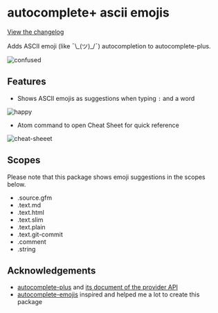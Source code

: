 # autocomplete+ ascii emojis

<!-- [![Build Status](https://travis-ci.org/atom/autocomplete-emojis.svg?branch=master)](https://travis-ci.org/atom/autocomplete-emojis) -->

[View the changelog](https://github.com/samrose3/autocomplete-ascii-emoji/blob/master/CHANGELOG.md)

Adds ASCII emoji (like ¯\\\_(ツ)_/¯) autocompletion to autocomplete-plus.

![confused](https://www.dropbox.com/s/aob7bbq60lpnfuy/autocomplete-confused.gif?dl=1)

## Features

* Shows ASCII emojis as suggestions when typing ```:``` and a word

![happy](https://www.dropbox.com/s/9znfplu13tq62h3/autocomplete-happy.gif?dl=1)

* Atom command to open Cheat Sheet for quick reference

![cheat-sheeet](https://www.dropbox.com/s/6hfxs3e39a43h0y/autocomplete-cheat-sheet.gif?dl=1)


## Scopes

Please note that this package shows emoji suggestions in the scopes below.

* .source.gfm
* .text.md
* .text.html
* .text.slim
* .text.plain
* .text.git-commit
* .comment
* .string


## Acknowledgements

* [autocomplete-plus](https://atom.io/packages/autocomplete-plus) and
  [its document of the provider API](https://github.com/atom/autocomplete-plus/wiki/Provider-API)
* [autocomplete-emojis](https://github.com/atom/autocomplete-emojis) inspired and helped me a lot to create this package
